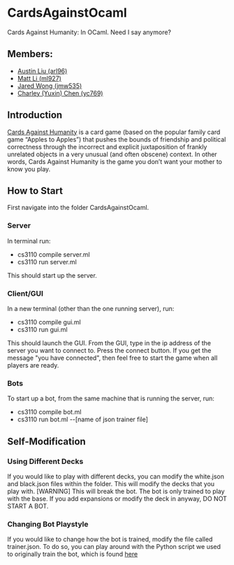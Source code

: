 # CardsAgainstOcaml
Cards Against Humanity: In OCaml. Need I say anymore?

## Members:
* [Austin Liu (arl96)](https://github.com/aliu139)
* [Matt Li (ml927)](https://github.com/MattLi96)
* [Jared Wong (jmw535)](https://github.com/techlover10)
* [Charley (Yuxin) Chen (yc769)](https://github.com/charleycyx)

## Introduction

[Cards Against Humanity](https://cardsagainsthumanity.com/) is a card game (based on the popular family card game “Apples to Apples”) that pushes the bounds of friendship and political correctness through the incorrect and explicit juxtaposition of frankly unrelated objects in a very unusual (and often obscene) context. In other words, Cards Against Humanity is the game you don’t want your mother to know you play.

## How to Start

First navigate into the folder CardsAgainstOcaml.

### Server

In terminal run:

* cs3110 compile server.ml
* cs3110 run server.ml

This should start up the server.

### Client/GUI

In a new terminal (other than the one running server), run:

* cs3110 compile gui.ml
* cs3110 run gui.ml

This should launch the GUI. From the GUI, type in the ip address of the server
you want to connect to. Press the connect button. If you get the message
"you have connected", then feel free to start the game when all players are ready.

### Bots

To start up a bot, from the same machine that is running the server, run:

* cs3110 compile bot.ml
* cs3110 run bot.ml --[name of json trainer file]

## Self-Modification
### Using Different Decks
If you would like to play with different decks, you can modify the white.json
and black.json files within the folder. This will modify the decks that you
play with. [WARNING] This will break the bot. The bot is only trained to play
with the base. If you add expansions or modify the deck in anyway, DO NOT START
A BOT.

### Changing Bot Playstyle
If you would like to change how the bot is trained, modify the file called
trainer.json. To do so, you can play around with the Python script we used to
originally train the bot, which is found [here](https://github.com/aliu139/CAH-Trainer)
